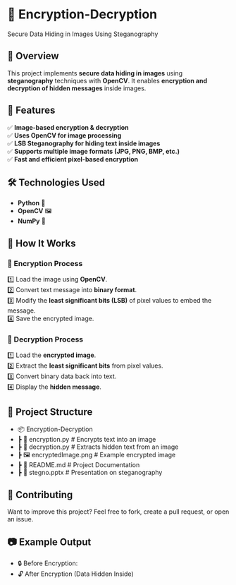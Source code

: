 # 🔐 Encryption-Decryption
Secure Data Hiding in Images Using Steganography

## 📌 Overview  
This project implements **secure data hiding in images** using **steganography** techniques with **OpenCV**. It enables **encryption and decryption of hidden messages** inside images.  

## 🚀 Features  
✅ **Image-based encryption & decryption**  
✅ **Uses OpenCV for image processing**  
✅ **LSB Steganography for hiding text inside images**  
✅ **Supports multiple image formats (JPG, PNG, BMP, etc.)**  
✅ **Fast and efficient pixel-based encryption**  

## 🛠️ Technologies Used  
- **Python** 🐍  
- **OpenCV** 🖼️  
- **NumPy** 🔢  

## 📝 How It Works  
### 🔹 Encryption Process  
1️⃣ Load the image using **OpenCV**.  
2️⃣ Convert text message into **binary format**.  
3️⃣ Modify the **least significant bits (LSB)** of pixel values to embed the message.  
4️⃣ Save the encrypted image.  

### 🔹 Decryption Process  
1️⃣ Load the **encrypted image**.  
2️⃣ Extract the **least significant bits** from pixel values.  
3️⃣ Convert binary data back into text.  
4️⃣ Display the **hidden message**.  

## 📂 Project Structure  

- 📦 Encryption-Decryption
- ┣ 📜 encryption.py # Encrypts text into an image
- ┣ 📜 decryption.py # Extracts hidden text from an image
- ┣ 🖼️ encryptedImage.png # Example encrypted image
- ┣ 📜 README.md # Project Documentation
- ┣ 📜 stegno.pptx # Presentation on steganography


## 📢 Contributing

Want to improve this project? Feel free to fork, create a pull request, or open an issue.

## 📷 Example Output

- 🔒 Before Encryption:
- 🔓 After Encryption (Data Hidden Inside)
